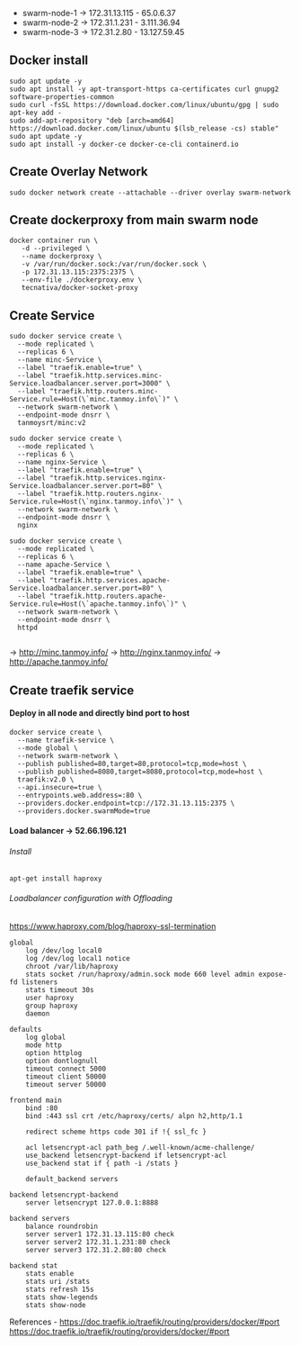- swarm-node-1 -> 172.31.13.115 - 65.0.6.37
- swarm-node-2 -> 172.31.1.231  - 3.111.36.94
- swarm-node-3 -> 172.31.2.80   - 13.127.59.45


## Docker install
```
sudo apt update -y
sudo apt install -y apt-transport-https ca-certificates curl gnupg2 software-properties-common
sudo curl -fsSL https://download.docker.com/linux/ubuntu/gpg | sudo apt-key add -
sudo add-apt-repository "deb [arch=amd64] https://download.docker.com/linux/ubuntu $(lsb_release -cs) stable"
sudo apt update -y
sudo apt install -y docker-ce docker-ce-cli containerd.io
```

## Create Overlay Network
```
sudo docker network create --attachable --driver overlay swarm-network
```

## Create dockerproxy from main swarm node
```
docker container run \
   -d --privileged \
   --name dockerproxy \
   -v /var/run/docker.sock:/var/run/docker.sock \
   -p 172.31.13.115:2375:2375 \
   --env-file ./dockerproxy.env \
   tecnativa/docker-socket-proxy
```


## Create Service
```
sudo docker service create \
  --mode replicated \
  --replicas 6 \
  --name minc-Service \
  --label "traefik.enable=true" \
  --label "traefik.http.services.minc-Service.loadbalancer.server.port=3000" \
  --label "traefik.http.routers.minc-Service.rule=Host(\`minc.tanmoy.info\`)" \
  --network swarm-network \
  --endpoint-mode dnsrr \
  tanmoysrt/minc:v2

sudo docker service create \
  --mode replicated \
  --replicas 6 \
  --name nginx-Service \
  --label "traefik.enable=true" \
  --label "traefik.http.services.nginx-Service.loadbalancer.server.port=80" \
  --label "traefik.http.routers.nginx-Service.rule=Host(\`nginx.tanmoy.info\`)" \
  --network swarm-network \
  --endpoint-mode dnsrr \
  nginx
  
sudo docker service create \
  --mode replicated \
  --replicas 6 \
  --name apache-Service \
  --label "traefik.enable=true" \
  --label "traefik.http.services.apache-Service.loadbalancer.server.port=80" \
  --label "traefik.http.routers.apache-Service.rule=Host(\`apache.tanmoy.info\`)" \
  --network swarm-network \
  --endpoint-mode dnsrr \
  httpd
  
```

-> http://minc.tanmoy.info/
-> http://nginx.tanmoy.info/
-> http://apache.tanmoy.info/


## Create traefik service

#### Deploy in all node and directly bind port to host
```
docker service create \
  --name traefik-service \
  --mode global \
  --network swarm-network \
  --publish published=80,target=80,protocol=tcp,mode=host \
  --publish published=8080,target=8080,protocol=tcp,mode=host \
  traefik:v2.0 \
  --api.insecure=true \
  --entrypoints.web.address=:80 \
  --providers.docker.endpoint=tcp://172.31.13.115:2375 \
  --providers.docker.swarmMode=true

```


#### Load balancer -> 52.66.196.121

###### Install 
```
apt-get install haproxy
```
###### Loadbalancer configuration with Offloading
https://www.haproxy.com/blog/haproxy-ssl-termination
```
global
    log /dev/log local0
    log /dev/log local1 notice
    chroot /var/lib/haproxy
    stats socket /run/haproxy/admin.sock mode 660 level admin expose-fd listeners
    stats timeout 30s
    user haproxy
    group haproxy
    daemon

defaults
    log global
    mode http
    option httplog
    option dontlognull
    timeout connect 5000
    timeout client 50000
    timeout server 50000

frontend main
    bind :80
    bind :443 ssl crt /etc/haproxy/certs/ alpn h2,http/1.1

    redirect scheme https code 301 if !{ ssl_fc }
    
    acl letsencrypt-acl path_beg /.well-known/acme-challenge/
    use_backend letsencrypt-backend if letsencrypt-acl
    use_backend stat if { path -i /stats }

    default_backend servers

backend letsencrypt-backend
    server letsencrypt 127.0.0.1:8888

backend servers
    balance roundrobin
    server server1 172.31.13.115:80 check
    server server2 172.31.1.231:80 check
    server server3 172.31.2.80:80 check
    
backend stat
    stats enable
    stats uri /stats
    stats refresh 15s
    stats show-legends
    stats show-node
```

References - 
https://doc.traefik.io/traefik/routing/providers/docker/#port
https://doc.traefik.io/traefik/routing/providers/docker/#port
